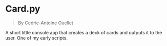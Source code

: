 # Card.py
> By Cedric-Antoine Ouellet

A short little console app that creates a deck of cards and outputs it to the user. One of my early scripts.
